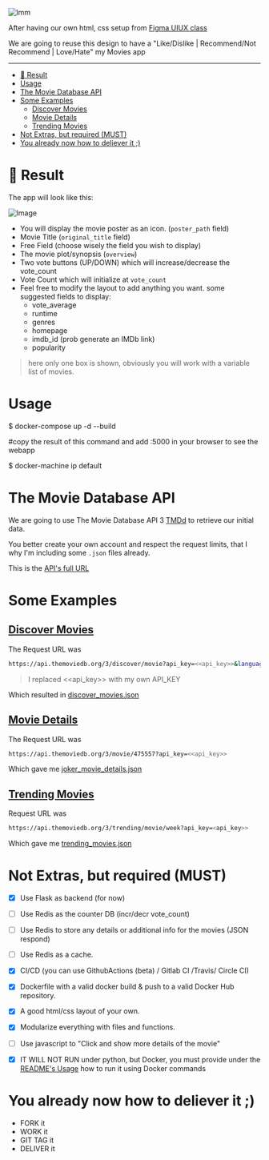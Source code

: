 
![lmm](.docs/love_my_movies.png)


After having our own html, css setup from [Figma UIUX class ](https://www.figma.com/file/sW8aM7yjCGqxB6V3tvn7fw/Homework?node-id=0%3A1)

We are going to reuse this design to have a "Like/Dislike | Recommend/Not Recommend | Love/Hate" my Movies app

---
<!-- TOC -->

- [:movie_camera: Result](#moviecamera-result)
- [Usage](#usage)
- [The Movie Database API](#the-movie-database-api)
- [Some Examples](#some-examples)
  - [Discover Movies](#discover-movies)
  - [Movie Details](#movie-details)
  - [Trending Movies](#trending-movies)
- [Not Extras, but required (MUST)](#not-extras-but-required-must)
- [You already now how to deliever it ;)](#you-already-now-how-to-deliever-it)

<!-- /TOC -->


# :movie_camera: Result

The app will look like this:

![Image](.docs/movies.png)

- You will display the movie poster as an icon. (`poster_path` field)
- Movie Title (`original_title` field)
- Free Field (choose wisely the field you wish to display)
- The movie plot/synopsis (`overview`)
- Two vote buttons (UP/DOWN) which will increase/decrease the vote_count
- Vote Count which will initialize at `vote_count`
- Feel free to modify the layout to add anything you want. some suggested fields to display:
  - vote_average
  - runtime
  - genres
  - homepage
  - imdb_id (prob generate an IMDb link)
  - popularity


> here only one box is shown, obviously you will work with a variable list of movies.

# Usage

$ docker-compose up -d --build 


#copy the result of this command and add :5000 in your browser to see the webapp

$ docker-machine ip default

# The Movie Database API
We are going to use The Movie Database API 3 [TMDd](https://www.themoviedb.org/) to retrieve our initial data.

You better create your own account and respect the request limits, that I why I'm including some `.json` files already.

This is the [API's full URL](https://developers.themoviedb.org/3)

# Some Examples

## [Discover Movies](https://developers.themoviedb.org/3/discover/movie-discover)

The Request URL was

```bash
https://api.themoviedb.org/3/discover/movie?api_key=<<api_key>>&language=en-US&sort_by=popularity.desc&include_adult=false&include_video=false&page=1
```

> I replaced <<api_key>> with my own API_KEY

Which resulted in [discover_movies.json](discover_movies.json)

## [Movie Details](https://developers.themoviedb.org/3/movies/get-movie-details)

The Request URL was

```bash
https://api.themoviedb.org/3/movie/475557?api_key=<<api_key>>
```

Which gave me [joker_movie_details.json](joker_movie_details.json)

## [Trending Movies](https://developers.themoviedb.org/3/trending/get-trending)

Request URL was
```bash
https://api.themoviedb.org/3/trending/movie/week?api_key=<api_key>>
```

Which gave me [trending_movies.json](trending_movies.json)



# Not Extras, but required (MUST)

- [x] Use Flask as backend (for now)
- [ ] Use Redis as the counter DB (incr/decr vote_count)
- [ ] Use Redis to store any details or additional info for the movies (JSON respond)
- [ ] Use Redis as a cache.
- [x] CI/CD (you can use GithubActions (beta) / Gitlab CI /Travis/ Circle CI)
- [x] Dockerfile with a valid docker build & push to a valid Docker Hub repository.
- [x] A good html/css layout of your own.
- [x] Modularize everything with files and functions.
- [ ] Use javascript to "Click and show more details of the movie"
- [x] IT WILL NOT RUN under python, but Docker, you must provide under the [README's Usage](#usage) how to run it using Docker commands



# You already now how to deliever it ;)
- FORK it
- WORK it
- GIT TAG it
- DELIVER it